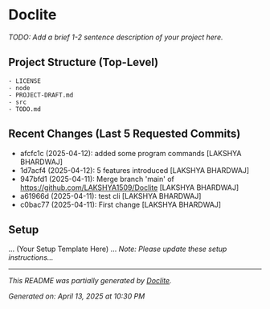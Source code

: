 # Doclite

*TODO: Add a brief 1-2 sentence description of your project here.*

## Project Structure (Top-Level)

```
- LICENSE
- node
- PROJECT-DRAFT.md
- src
- TODO.md
```

## Recent Changes (Last 5 Requested Commits)

- afcfc1c (2025-04-12): added some program commands [LAKSHYA BHARDWAJ]
- 1d7acf4 (2025-04-12): 5 features introduced [LAKSHYA BHARDWAJ]
- 947bfd1 (2025-04-11): Merge branch 'main' of https://github.com/LAKSHYA1509/Doclite [LAKSHYA BHARDWAJ]
- a61966d (2025-04-11): test cli [LAKSHYA BHARDWAJ]
- c0bac77 (2025-04-11): First change [LAKSHYA BHARDWAJ]

## Setup

... (Your Setup Template Here) ...
*Note: Please update these setup instructions...*

---

*This README was partially generated by [Doclite](https://github.com/your-repo).*

_Generated on: April 13, 2025 at 10:30 PM_